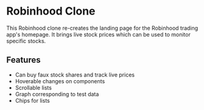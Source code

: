 # Robinhood Clone

This Robinhood clone re-creates the landing page for the Robinhood trading app's homepage. It brings live stock prices which can be used to monitor specific stocks.

## Features

-   Can buy faux stock shares and track live prices
-   Hoverable changes on components
-   Scrollable lists
-   Graph corresponding to test data
-   Chips for lists
